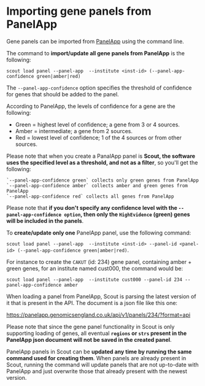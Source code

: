 # Importing gene panels from PanelApp

Gene panels can be imported from [PanelApp](https://panelapp.genomicsengland.co.uk/) using the command line.

The command to **import/update all gene panels from PanelApp** is the following:

`scout load panel --panel-app  --institute <inst-id> (--panel-app-confidence green|amber|red)`

The `--panel-app-confidence` option specifies the threshold of confidence for genes that should be added to the panel.

According to PanelApp, the levels of confidence for a gene are the following:
- Green = highest level of confidence; a gene from 3 or 4 sources.
- Amber = intermediate; a gene from 2 sources.
- Red = lowest level of confidence; 1 of the 4 sources or from other sources.

Please note that when you create a PanalApp panel is **Scout, the software uses the specified level as a threshold, and not as a filter**, so you'll get the following:

```
`--panel-app-confidence green` collects only green genes from PanelApp
`--panel-app-confidence amber` collects amber and green genes from PanelApp
`--panel-app-confidence red` collects all genes from PanelApp
```

Please note that **if you don't specify any confidence level with the `--panel-app-confidence option`, then only the `HighEvidence` (green) genes will be included in the panels**.

To **create/update only one** PanelApp panel, use the following command:

`scout load panel --panel-app  --institute <inst-id> --panel-id <panel-id> (--panel-app-confidence green|amber|red)`.

For instance to create the `CAKUT` (id: 234) gene panel, containing amber + green genes, for an institute named cust000, the command would be:

`scout load panel --panel-app  --institute cust000 --panel-id 234 --panel-app-confidence amber`

When loading a panel from PanelApp, Scout is parsing the latest version of it that is present in the API. The document is a json file like this one:

https://panelapp.genomicsengland.co.uk/api/v1/panels/234/?format=api

Please note that since the gene panel functionality in Scout is only supporting loading of genes, all eventual **`regions` or `strs` present in the PanelApp json document will not be saved in the created panel**.

PanelApp panels in Scout can be **updated any time by running the same command used for creating them**.  When panels are already present in Scout, running the command will update panels that are not up-to-date with PanelApp and just overwrite those that already present with the newest version.
